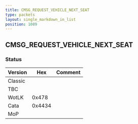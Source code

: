 ```yaml
---
title: CMSG_REQUEST_VEHICLE_NEXT_SEAT
type: packets
layout: single_markdown_in_list
position: 1089
---
```


## CMSG_REQUEST_VEHICLE_NEXT_SEAT

### Status

Version    | Hex        | Comment
---------- | ---------- | ---------- 
Classic    |            |
TBC        |            |
WotLK      | 0x478      |
Cata       | 0x4434     |
MoP        |            |
